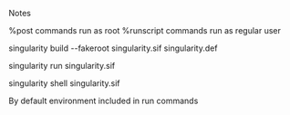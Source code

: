 Notes

%post commands run as root
%runscript commands run as regular user

singularity build --fakeroot singularity.sif singularity.def

singularity run singularity.sif

singularity shell singularity.sif

By default environment included in run commands
